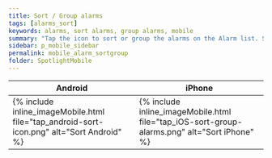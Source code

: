 ```yaml
---
title: Sort / Group alarms
tags: [alarms_sort]
keywords: alarms, sort alarms, group alarms, mobile
summary: "Tap the icon to sort or group the alarms on the Alarm list. Sort by date or severity. Group by server, severity or alarm."
sidebar: p_mobile_sidebar
permalink: mobile_alarm_sortgroup
folder: SpotlightMobile
---
```


Android | iPhone
--------|-------
{% include inline_imageMobile.html file="tap_android-sort-icon.png" alt="Sort Android" %} | {% include inline_imageMobile.html file="tap_iOS-sort-group-alarms.png" alt="Sort iPhone" %}
